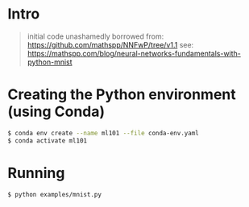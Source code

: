 # Intro

> initial code unashamedly borrowed from: https://github.com/mathspp/NNFwP/tree/v1.1
> see: https://mathspp.com/blog/neural-networks-fundamentals-with-python-mnist

# Creating the Python environment (using Conda)

```bash
$ conda env create --name ml101 --file conda-env.yaml
$ conda activate ml101
```

# Running

```bash
$ python examples/mnist.py
```